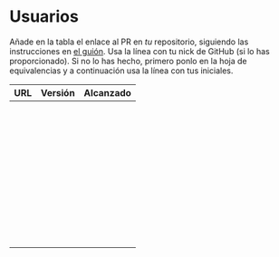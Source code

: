 # Usuarios

Añade en la tabla el enlace al PR en *tu* repositorio, siguiendo las
instrucciones en [el guión](https://jj.github.io/IV/proyectos/objetivo-0). Usa
la línea con tu nick de GitHub (si lo has proporcionado). Si no lo has hecho,
primero ponlo en la hoja de equivalencias y a continuación usa la línea con tus
iniciales.

| URL                                        | Versión | Alcanzado |
|--------------------------------------------|---------|-----------|
| <!-- Enlace de A S A --> | | |
| <!-- Enlace de C P F --> | | |
| <!-- Enlace de E B V --> | | |
| <!-- Enlace de F T M --> | | |
| <!-- Enlace de F V J A --> | | |
| <!-- Enlace de F D L R R P --> | | |
| <!-- Enlace de F J --> | | |
| <!-- Enlace de G M J --> | | |
| <!-- Enlace de G M F J --> | | |
| <!-- Enlace de G R A --> | | |
| <!-- Enlace de H G J M --> | | |
| <!-- Enlace de H C M --> | | |
| <!-- Enlace de H M M P --> | | |
| <!-- Enlace de J T M --> | | |
| <!-- Enlace de L A J C --> | | |
| <!-- Enlace de L C A --> | | |
| <!-- Enlace de M P G --> | | |
| <!-- Enlace de M G P --> | | |
| <!-- Enlace de M D D --> | | |
| <!-- Enlace de M R E --> | | |
| <!-- Enlace de M S A --> | | |
| <!-- Enlace de M S D L L --> | | |
| <!-- Enlace de M P P A --> | | |
| <!-- Enlace de M M D --> | | |
| <!-- Enlace de M S S --> | | |
| <!-- Enlace de M P I --> | | |
| <!-- Enlace de M P P --> | | |
| <!-- Enlace de M G A --> | | |
| <!-- Enlace de M S G --> | | |
| <!-- Enlace de P J A J --> | | |
| <!-- Enlace de P R O E --> | | |
| <!-- Enlace de P R D --> | | |
| <!-- Enlace de R B C --> | | |
| <!-- Enlace de R L S --> | | |
| <!-- Enlace de R D L P C --> | | |
| <!-- Enlace de R G F J --> | | |
| <!-- Enlace de R M M --> | | |
| <!-- Enlace de S E C --> | | |
| <!-- Enlace de T Z I --> | | |
| <!-- Enlace de T F L --> | | |
| <!-- Enlace de T C M H --> | | |
| <!-- Enlace de T C J A --> | | |
| <!-- Enlace de Z X S --> | | |
